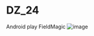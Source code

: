 # DZ_24
Android play FieldMagic
![image](https://user-images.githubusercontent.com/58872563/76624777-20d02880-6560-11ea-8a15-6b1ad63dba3b.png)
